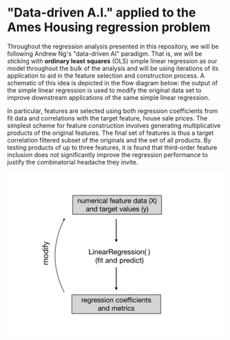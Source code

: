 # "Data-driven A.I." applied to the Ames Housing regression problem

Throughout the regression analysis presented in this repository, we will be following Andrew Ng's "data-driven AI" paradigm.
That is, we will be sticking with  **ordinary least squares** (OLS) simple linear regression as our model throughout the bulk of the analysis and will be using iterations of its application to aid in the feature selection and construction process. A schematic of this idea is depicted in the
flow diagram below: the output of the simple linear regression is used to modify the original data set to improve downstream applications of the same simple linear regression.

In particular, features are selected using both regression coefficients from fit data and correlations with the target feature, house sale prices. The simplest scheme for feature construction involves generating multiplicative products of the original features. The final set of features is thus a target correlation filtered subset of the originals and the set of all products. By testing products of up to three features, it is found that third-order feature inclusion does not significantly improve the regression performance to justify the combinatorial headache they invite. 

<img src="lin_reg_feat_eng_loop.001.png">
